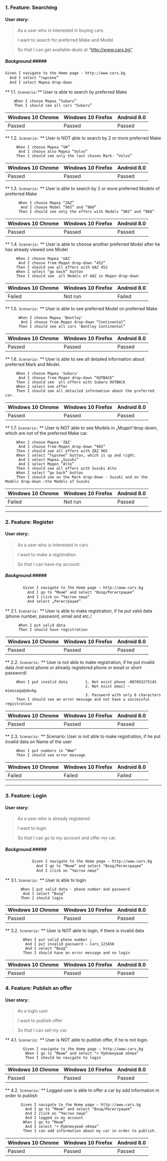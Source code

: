  ### 1. Feature: Searching ###

 #### User story: ####  
 > As a user who is interested in buying cars
 
 > I want to search for preferred Make and Model  
 
 > So that I can get available deals at “http://www.cars.bg”
 
##### Background:#####
````html
Given I navigate to the Home page - http://www.cars.bg
  And I select “търсене“
  And I select Марка drop-down
````

** 1.1.  `Scenario:`** User is able to search by preferred Make 
 
        When I choose Марка “Subaru”
        Then I should see all cars "Subaru” 

 | Windows 10 Chrome | Windows 10 Firefox | Android 8.0 | 
 | --- | --- | --- |
 | Passed | Passed | Passed |
 
** 1.2. `Scenario:` **  User is NOT able to search by 2 or more preferred Make
 
 
         When I choose Марка “VW”
          And I choose also Марка “Volvo”
         Then I should see only the last chosen Mark- “Volvo” 

| Windows 10 Chrome | Windows 10 Firefox | Android 8.0 | 
 | --- | --- | --- |
 | Passed | Passed | Passed |

** 1.3. `Scenario:` ** User is able to search by 2 or more preferred Models of preferred Make 

          When I choose Марка “ZAZ”
           And I choose Model “965” and “968”
          Then I should see only the offers with Models “965” and “968” 

 | Windows 10 Chrome | Windows 10 Firefox | Android 8.0 | 
 | --- | --- | --- |
 | Passed | Passed | Passed |

** 1.4. `Scenario:` ** User is able to choose another preferred Model after he has already viewed  one Model

         When I choose Марка 'UAZ'
          And I choose from Модел drop-down “452”    
         Then I should see all offers with UAZ 452
         When I select “go back” button       
         Then I should see  all Models of UAZ in Модел drop-down
 | Windows 10 Chrome | Windows 10 Firefox | Android 8.0 | 
 | --- | --- | --- |
 | Failed | Not run | Failed |    



** 1.5. `Scenario:` ** User is able to see preferred Model on preferred Make 

          When I choose Марка 'Bentley'
           And I choose from Модел drop-down “Continental”            
          Then I should see all cars 'Bentley Continental” 
 | Windows 10 Chrome | Windows 10 Firefox | Android 8.0 | 
 | --- | --- | --- |
 | Passed | Passed | Passed |

** 1.6. `Scenario:` ** User is able to see all detailed information about preferred Mark and Model.
 
         When I choose Марка 'Subaru'
          And I choose from Модел drop-down “OUTBACK”    
         Then I should see  all offers with Subaru OUTBACK
         When I select one offer       
         Then I should see all detailed information about the preferred car.

 | Windows 10 Chrome | Windows 10 Firefox | Android 8.0 | 
 | --- | --- | --- |
 | Passed | Passed | Passed 

** 1.7. `Scenario:` ** User is NOT able to see Models in „Модел“drop-down, which are not of the preferred Make car.

         When I choose Марка 'ZAZ'
          And I choose from Модел drop-down “965”    
         Then I should see all offers with ZAZ 965
         When I select “Търсене” button, which is up and right.
          And I select Марка „Suzuki“
          And I select Модел “Alto”  
         Then I should see all offers with Suzuki Alto
         When I select “go back” button                   
         Then I should see on the Mark drop-down - Suzuki and on the Models drop-down –the Models of Suzuki
 | Windows 10 Chrome | Windows 10 Firefox | Android 8.0 | 
 | --- | --- | --- |
 | Failed| Not run | Passed 
        
------------------------------------------------------------------


### 2. Feature: Register ###
#### User story: ####
> As a user who is interested in  cars

> I want to make a registration 

> So that I can have my account.

##### Background:#####
````html
        Given I navigate to the Home page – http://www.cars.bg
          And I go to “Меню” and select "Вход/Регистрация”
          And I click on “Частно лице”
          And select „Регистрация“ 
````
 ** 2.1. `Scenario:` ** User is able to make registration, if he put valid data /phone number, password, email and etc./
 
          When I put valid data 
          Then I should have registration
 | Windows 10 Chrome | Windows 10 Firefox | Android 8.0 | 
 | --- | --- | --- |
 | Passed | Passed | Passed |


** 2.2. `Scenario:` **  User is not able to make registration, if he put invalid data /not exist phone or already registered phone or email or short password/

         When I put invalid data        1. Not exist phone -087893275145
                                        2. Not exist email – mimozaqa@abvbg
                                        3. Password with only 6 characters
         Then I should see an error message and not have a successful registration
         
 | Windows 10 Chrome | Windows 10 Firefox | Android 8.0 | 
 | --- | --- | --- |
 | Passed | Passed | Passed |


** 2.3. `Scenario:` ** Scenario: User is not able to make registration, if he put invalid data on Name of the user

         When I put numbers in “Име” 
         Then I should see error message 
 | Windows 10 Chrome | Windows 10 Firefox | Android 8.0 | 
 | --- | --- | --- |
 | Failed | Failed | Failed |

-------------------------------------------------------------------------------------

### 3. Feature: Login ###
#### User story: ####
> As a user who is already registered

> I want to login 

> So that I can go to my account and offer my car.

##### Background:#####
````html
            Given I navigate to the Home page – http://www.cars.bg
              And I go to “Меню” and select "Вход/Регистрация”
              And I click on “Частно лице”  
````
** 3.1. `Scenario:` **  User is able to login

           When I put valid data - phone number and password
            And I select “Вход“
           Then I should login
 | Windows 10 Chrome | Windows 10 Firefox | Android 8.0 | 
 | --- | --- | --- |
 | Passed | Passed | Passed |
           
  ** 3.2. `Scenario:` ** User is NOT able to login, if there is invalid data
  
            When I put valid phone number ;
             And I put invalid password – Cars_123456
             And I select “Вход“
            Then I should have an error message and no login
            
| Windows 10 Chrome | Windows 10 Firefox | Android 8.0 | 
 | --- | --- | --- |
 | Passed | Passed | Passed |
 
 ### 4. Feature:  Publish an offer  ###
#### User story: ####
> As a login user

> I want to publish offer

> So that I can sell my car.

 ** 4.1. `Scenario:` **  User is NOT able to publish offer, if he is not login.
 
            Given I navigate to the Home page – http://www.cars.bg
             When I go to “Меню” and select "+ Публикувай обява”
             Then I should be navigate to login 
             
 | Windows 10 Chrome | Windows 10 Firefox | Android 8.0 | 
 | --- | --- | --- |
 | Passed | Passed | Passed |
 
 ** 4.2. `Scenario:` ** Logged user is able to offer a car by add information in order to publish
 
           Given I navigate to the Home page – http://www.cars.bg
             And I go to “Меню” and select "Вход/Регистрация”
             And I click on “Частно лице” 
             And I logged in my account          
            When I go to “Меню” 
             And I select "+ Публикувай обява”
            Then I can add information about my car in order to publish. 

 | Windows 10 Chrome | Windows 10 Firefox | Android 8.0 | 
 | --- | --- | --- |
 | Passed | Passed | Passed |
